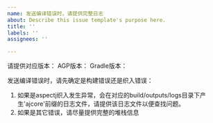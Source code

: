 ```yaml
---
name: 发送编译错误时，请提供完整日志
about: Describe this issue template's purpose here.
title: ''
labels: ''
assignees: ''

---
```


请提供对应版本：
AGP版本：
Gradle版本：

发送编译错误时，请先确定是构建错误还是织入错误：
1. 如果是aspectj织入发生异常，会在对应的build/outputs/logs目录下产生'ajcore'前缀的日志文件，请提供该日志文件以便查找问题。
2. 如果是其它错误，请尽量提供完整的堆栈信息
